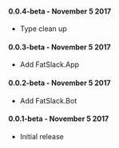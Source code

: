 #### 0.0.4-beta - November 5 2017
* Type clean up

#### 0.0.3-beta - November 5 2017
* Add FatSlack.App

#### 0.0.2-beta - November 5 2017
* Add FatSlack.Bot

#### 0.0.1-beta - November 5 2017
* Initial release